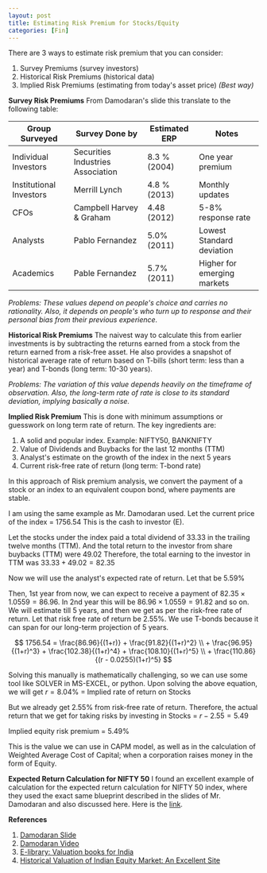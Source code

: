 ```yaml
---
layout: post
title: Estimating Risk Premium for Stocks/Equity
categories: [Fin]
---
```


There are 3 ways to estimate risk premium that you can consider:
1. Survey Premiums (survey investors)
2. Historical Risk Premiums (historical data)
3. Implied Risk Premiums (estimating from today's asset price) *(Best way)*

**Survey Risk Premiums**
From Damodaran's slide this translate to the following table:

| Group Surveyed          | Survey Done by                    | Estimated ERP | Notes                       |
|-------------------------|-----------------------------------|---------------|-----------------------------|
| Individual Investors    | Securities Industries Association | 8.3 % (2004)  | One year premium            |
| Institutional Investors | Merrill Lynch                     | 4.8 % (2013)  | Monthly updates             |
| CFOs                    | Campbell Harvey & Graham          | 4.48 (2012)   | 5-8% response rate          |
| Analysts                | Pablo Fernandez                   | 5.0% (2011)   | Lowest Standard deviation   |
| Academics               | Pable Fernandez                   | 5.7% (2011)   | Higher for emerging markets |


*Problems: These values depend on people's choice and carries no rationality. Also, it depends on people's who turn up to response and their personal bias from their previous experience.*

**Historical Risk Premiums**
The naivest way to calculate this from earlier investments is by subtracting the returns earned from a stock from the return earned from a risk-free asset.
He also provides a snapshot of historical average rate of return based on T-bills (short term: less than a year) and T-bonds (long term: 10-30 years). 

*Problems: The variation of this value depends heavily on the timeframe of observation. Also, the long-term rate of rate is close to its standard deviation, implying basically a noise.*

**Implied Risk Premium**
This is done with minimum assumptions or guesswork on long term rate of return.
The key ingredients are:
1. A solid and popular index. Example:  NIFTY50, BANKNIFTY
2. Value of Dividends and Buybacks for the last 12 months (TTM)
3. Analyst's estimate on the growth of the index in the next 5 years
4. Current risk-free rate of return (long term: T-bond rate)

In this approach of Risk premium analysis, we convert the payment of a stock or an index to an equivalent coupon bond, where payments are stable.

I am using the same example as Mr. Damodaran used.
Let the current price of the index = 1756.54
This is the cash to investor (E).

Let the stocks under the index paid a total dividend of 33.33 in the trailing twelve months (TTM).
And the total return to the investor from share buybacks (TTM) were 49.02 
Therefore, the total earning to the investor in TTM was $33.33+49.02=82.35$

Now we will use the analyst's expected rate of return. Let that be $5.59\%$

Then, 1st year from now, we can expect to receive a payment of $82.35 \times 1.0559=86.96$. 
In 2nd year this will be $86.96 \times 1.0559=91.82$ and so on.
We will estimate till 5 years, and then we get as per the risk-free rate of return. 
Let that risk free rate of return be $2.55\%$. We use T-bonds because it can span for our long-term projection of 5 years.

$$
1756.54 = \frac{86.96}{(1+r)} + \frac{91.82}{(1+r)^2} \\ +  \frac{96.95}{(1+r)^3} +  \frac{102.38}{(1+r)^4} + \frac{108.10}{(1+r)^5} \\ + \frac{110.86}{(r - 0.0255)(1+r)^5}
$$

Solving this manually is mathematically challenging, so we can use some tool like SOLVER in MS-EXCEL, or python.
Upon solving the above equation, we will get 
$r = 8.04\%$  = Implied rate of return on Stocks 

But we already get  $2.55\%$ from risk-free rate of return.
Therefore, the actual return that we get for taking risks by investing in Stocks = $r - 2.55 = 5.49$

Implied equity risk premium = $5.49\%$

This is the value we can use in CAPM model, as well as in the calculation of Weighted Average Cost of Capital; when a corporation raises money in the form of Equity.

**Expected Return Calculation for NIFTY 50**
I found an excellent example of calculation for the expected return calculation for NIFTY 50 index, where they used the exact same blueprint described in the slides of Mr. Damodaran and also discussed here.
Here is the [link](https://www.rvoicmai.in/e-book/Nifty-50-Valuation-Report-myakjj0lEsfIossk).


**References**
1. [Damodaran Slide](https://pages.stern.nyu.edu/~adamodar/podcasts/cfspr23/session7slides.pdf)
2. [Damodaran Video](https://www.youtube.com/watch?v=J1m0PKrQrH4)
3. [E-library: Valuation books for India](https://www.rvoicmai.in/e-library) 
4. [Historical Valuation of Indian Equity Market: An Excellent Site](http://www.market-risk-premia.com/in.html)
